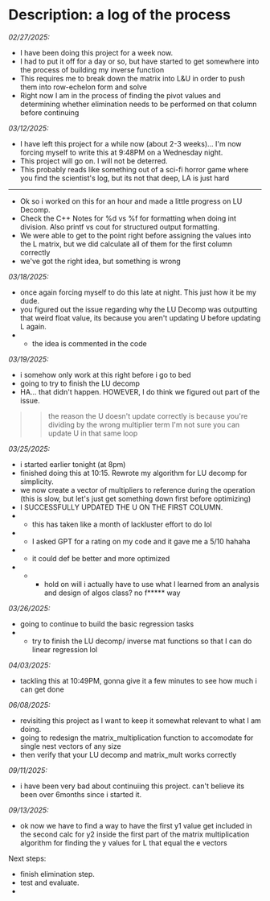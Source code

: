 # Description: a log of the process

*02/27/2025:*
- I have been doing this project for a week now.
- I had to put it off for a day or so, but have started to get somewhere into the process of building my inverse function
- This requires me to break down the matrix into L&U in order to push them into row-echelon form and solve 
- Right now I am in the process of finding the pivot values and determining whether elimination needs to be performed on that column before continuing

*03/12/2025:*
- I have left this project for a while now (about 2-3 weeks)... I'm now forcing myself to write this at 9:48PM on a Wednesday night.
- This project will go on. I will not be deterred.
- This probably reads like something out of a sci-fi horror game where you find the scientist's log, but its not that deep, LA is just hard
---
- Ok so i worked on this for an hour and made a little progress on LU Decomp.
- Check the C++ Notes for %d vs %f for formatting when doing int division. Also printf vs cout for structured output formatting.
- We were able to get to the point right before assigning the values into the L matrix, but we did calculate all of them for the first column correctly
- we've got the right idea, but something is wrong

*03/18/2025:*
- once again forcing myself to do this late at night. This just how it be my dude.
- you figured out the issue regarding why the LU Decomp was outputting that weird float value, its because you aren't updating U before updating L again.
- - the idea is commented in the code

*03/19/2025:*
- i somehow only work at this right before i go to bed
- going to try to finish the LU decomp
- HA... that didn't happen. HOWEVER, I do think we figured out part of the issue. 
>> the reason the U doesn't update correctly is because you're dividing by the wrong multiplier term
>> I'm not sure you can update U in that same loop

*03/25/2025:*
- i started earlier tonight (at 8pm)
- finished doing this at 10:15. Rewrote my algorithm for LU decomp for simplicity.
- we now create a vector of multipliers to reference during the operation (this is slow, but let's just get something down first before optimizing)
- I SUCCESSFULLY UPDATED THE U ON THE FIRST COLUMN.
- - this has taken like a month of lackluster effort to do lol
- - I asked GPT for a rating on my code and it gave me a 5/10 hahaha
- - it could def be better and more optimized
- - - hold on will i actually have to use what I learned from an analysis and design of algos class? no f***** way

*03/26/2025:*
- going to continue to build the basic regression tasks
- - try to finish the LU decomp/ inverse mat functions so that I can do linear regression lol

*04/03/2025:*
- tackling this at 10:49PM, gonna give it a few minutes to see how much i can get done


*06/08/2025:*
- revisiting this project as I want to keep it somewhat relevant to what I am doing.
- going to redesign the matrix_multiplication function to accomodate for single nest vectors of any size
- then verify that your LU decomp and matrix_mult works correctly

*09/11/2025:*
- i have been very bad about continuiing this project. can't believe its been over 6months since i started it.

*09/13/2025:*
- ok now we have to find a way to have the first y1 value get included in the second calc for y2 inside the first 
    part of the matrix multiplication algorithm for finding the y values for L that equal the e vectors

Next steps:
- finish elimination step.
- test and evaluate.
- 